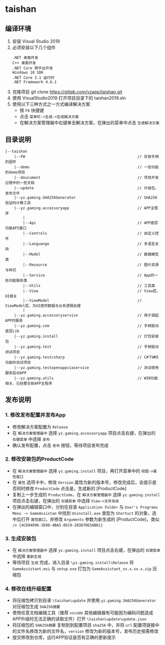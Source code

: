 # taishan


## 编译环境

1. 安装 Visual Studio 2019
2. 必须安装以下几个组件
    ```
   .NET 桌面开发
   C++ 桌面开发
   .NET Core 跨平台开发
   Windows 10 SDK
   .NET Core 3.1 运行时
   .NET Framework 4.6.1
    ```
3. 克隆项目
   git clone https://gitlab.com/yzapp/taishan.git
4. 使用 VisualStudio2019 打开项目目录下的 taishan2019.sln
5. 使用以下三种方式之一方式编译解决方案
   - 按 `F6` 快捷键
   - 点击 `菜单栏->生成->生成解决方案`
   - 在解决方案管理器中右键单击解决方案，在弹出的菜单中点击 `生成解决方案`

## 目录说明

    |--taishan
        |--FW                                                   // 存放手柄的固件
        |--demo                                                 // 一些功能的demo项目
        |--doucument                                            // 项目开发过程中的一些文档
        |--update                                               // 升级包，发布文件
        |--yz.gaming.SHA256Generator                            // SHA256验证码计算工具
        |--yz.gaming.accessoryapp                               // APP主程序
            |
            |--Api                                              // APP底层功能API接口
            |--Controls                                         // 自定义控件
            |--Languange                                        // 多语言支持
            |--Model                                            // 数据模型类
            |--Resource                                         // 图片资源与样式
            |--Service                                          // App的一些功能服务类
            |--Utils                                            // 工具类
            |--View                                             // View层，UI相关
            |--ViewModel                                        // ViewModel层，为UI提供数据与业务逻辑处理
            |
        |--yz.gaming.accessoryservice                           // 用于调起APP的服务                  
        |--yz.gaming.com                                        // 手柄驱动底层Lib
        |--yz.gaming.install                                    // 打包安装包
        |--yz.gaming.test                                       // 手柄驱动测试项目
        |--yz.gaming.testcsharp                                 // C#下WMI功能的测试项目
        |--yz.gaming.testopenappviaservice                      // 测试使用服务启动APP
        |--yz.gaming.utils                                      // WIN功能相关，已经整合到APP主程序

## 发布说明

### 1. 修改发布配置并发布App
- 修改解决方案配置为 `Release`
- 在 `解决方案管理器中` 选择 `yz.gaming.accessoryapp` 项目点击右键，在弹出的 `右键菜单` 中选择 `发布`
- 确认发布配置，点击 `发布` 按钮，等待项目发布完成
### 2. 修改安装包的ProductCode
- 在 `解决方案管理器中` 选择 `yz.gaming.install` 项目，再打开菜单中的 `视图->属性窗口`
- 在 `属性` 选项卡中，修改 `Version` 属性为新的版本号，修改完成后，会提示是否同时修改 `ProductCode` 点击是，生成新的 [ProductCode]
- 复制上一步生成的 `ProductCode`，在 `解决方案管理器中` 选择 `yz.gaming.install` 项目点击右键，在弹出的 `右键菜单` 中选择 `View->文件系统`
- 在弹出的编辑窗口中，分别在目录 `Application Folder` 与 `User's Programs Menu -> GameAssistan` 中找到 `Uninstall.exe` 类型为 `Shortuct` 的对象，选中后打开 `属性窗口`，并修改 `Arguments` 参数为新生成的 [ProductCode]，类似 `/x {4CD94096-3E08-4BA5-85C0-203D70E5AB81}`
### 3. 生成安装包
- 在 `解决方案管理器中` 选择 `yz.gaming.install` 项目点击右键，在弹出的 `右键菜单` 中选择 `重新生成`
- 等待项目 `生成` 完成，进入目录 `\yz.gaming.install\Release` 将 `GameAssistant.msi` 与 `setup.exe` 打包为 `GameAssistant_vx.x.xx.x.zip` 压缩包
### 4. 修改在线升级配置
- 将压缩包拷贝到目录 `\taishan\update` 并使用 `yz.gaming.SHA256Generator` 对压缩包生成 `SHA256摘要`
- 使用任意文档编辑工具（推荐 `vscode` 其他编辑器有可能因为编码问题造成APP升级时无法正确的读取文件）打开 `\taishan\update\update.json`
- 将压缩包的 `SHA256摘要` 复制到到配置项目 `sha256` 中，并将 `url` 配置项链接中的文件名修改为新的文件名，`version` 修改为新的版本号，发布历史按需修改
- 提交修改到仓库，运行APP验证是否有正确的更新提示